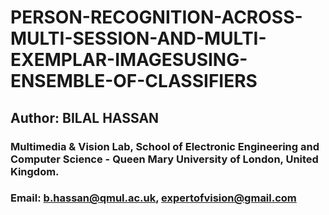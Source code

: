 # PERSON-RECOGNITION-ACROSS-MULTI-SESSION-AND-MULTI-EXEMPLAR-IMAGESUSING-ENSEMBLE-OF-CLASSIFIERS

## Author: BILAL HASSAN 

### Multimedia & Vision Lab, School of Electronic Engineering and Computer Science - Queen Mary University of London, United Kingdom.

### Email: b.hassan@qmul.ac.uk, expertofvision@gmail.com
